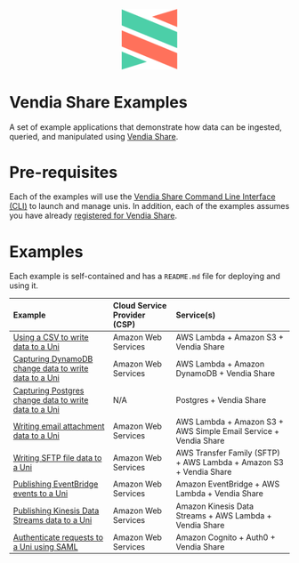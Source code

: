 <p align="center">
  <a href="https://vendia.net/">
    <img src="https://raw.githubusercontent.com/vendia/examples/main/vendia-logo.png" alt="vendia logo" width="100px">
  </a>
</p>

# Vendia Share Examples

A set of example applications that demonstrate how data can be ingested, queried, and manipulated using [Vendia Share](https://vendia.net/docs/share).

# Pre-requisites

Each of the examples will use the [Vendia Share Command Line Interface (CLI)](https://vendia.net/docs/share/cli) to launch and manage unis.  In addition, each of the examples assumes you have already [registered for Vendia Share](https://share.vendia.net/signup).

# Examples

Each example is self-contained and has a `README.md` file for deploying and using it.

| Example | Cloud Service Provider (CSP) | Service(s) |
|:---------|:--------|:--------|
| [Using a CSV to write data to a Uni](./csv-to-share) | Amazon Web Services | AWS Lambda + Amazon S3 + Vendia Share |
| [Capturing DynamoDB change data to write data to a Uni](./dynamo-to-share) | Amazon Web Services | AWS Lambda + Amazon DynamoDB + Vendia Share |
| [Capturing Postgres change data to write data to a Uni](./postgres-to-share) | N/A | Postgres + Vendia Share |
| [Writing email attachment data to a Uni](./email-to-share) | Amazon Web Services | AWS Lambda + Amazon S3 + AWS Simple Email Service + Vendia Share |
| [Writing SFTP file data to a Uni](./sftp-to-share) | Amazon Web Services | AWS Transfer Family (SFTP) + AWS Lambda + Amazon S3 + Vendia Share |
| [Publishing EventBridge events to a Uni](./eventbridge-to-share) | Amazon Web Services | Amazon EventBridge + AWS Lambda + Vendia Share |
| [Publishing Kinesis Data Streams data to a Uni](./kinesis-to-share) | Amazon Web Services | Amazon Kinesis Data Streams + AWS Lambda + Vendia Share |
| [Authenticate requests to a Uni using SAML](./saml-example) | Amazon Web Services | Amazon Cognito + Auth0 + Vendia Share |
